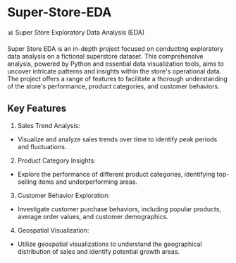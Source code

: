 # Super-Store-EDA
📊 Super Store Exploratory Data Analysis (EDA)

Super Store EDA is an in-depth project focused on conducting exploratory data analysis on a fictional superstore dataset. This comprehensive analysis, powered by Python and essential data visualization tools, aims to uncover intricate patterns and insights within the store's operational data. The project offers a range of features to facilitate a thorough understanding of the store's performance, product categories, and customer behaviors.

## Key Features
1. Sales Trend Analysis:

- Visualize and analyze sales trends over time to identify peak periods and fluctuations.
2. Product Category Insights:

- Explore the performance of different product categories, identifying top-selling items and underperforming areas.
3. Customer Behavior Exploration:

- Investigate customer purchase behaviors, including popular products, average order values, and customer demographics.
4. Geospatial Visualization:

- Utilize geospatial visualizations to understand the geographical distribution of sales and identify potential growth areas.
